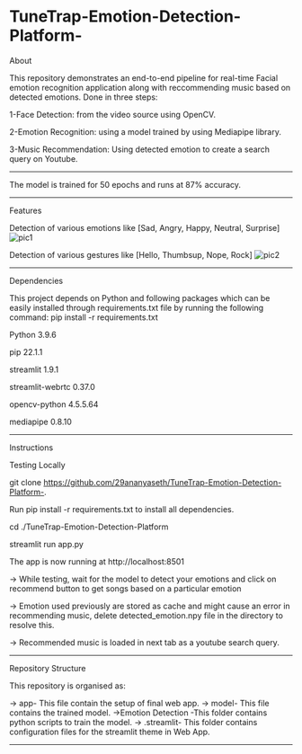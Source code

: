 # TuneTrap-Emotion-Detection-Platform-

About

This repository demonstrates an end-to-end pipeline for real-time Facial emotion recognition application along with reccommending music based on detected emotions. Done in three steps:

1-Face Detection: from the video source using OpenCV.

2-Emotion Recognition: using a model trained by using Mediapipe library.

3-Music Recommendation: Using detected emotion to create a search query on Youtube.

-------------------------------------------------------------------------------------------------------------------------------------

The model is trained for 50 epochs and runs at 87% accuracy.

-----------------------------------------------------------------------------------------------------------------------------------------------

Features

Detection of various emotions like [Sad, Angry, Happy, Neutral, Surprise] 
![pic1](https://github.com/user-attachments/assets/8b7ff822-42ea-45a4-983d-df5635183ff7)


Detection of various gestures like [Hello, Thumbsup, Nope, Rock] 
![pic2](https://github.com/user-attachments/assets/65f667a8-a78b-4806-b776-eda01a5f07b6)

----------------------------------------------------------------------------------------------------------------------------------------------------------------------------------
Dependencies

This project depends on Python and following packages which can be easily installed through requirements.txt file by running the following command: pip install -r requirements.txt

Python 3.9.6

pip 22.1.1

streamlit 1.9.1

streamlit-webrtc 0.37.0

opencv-python 4.5.5.64

mediapipe 0.8.10

----------------------------------------------------------------------------------------------------------------------------

Instructions

Testing Locally

git clone https://github.com/29ananyaseth/TuneTrap-Emotion-Detection-Platform-.

Run pip install -r requirements.txt to install all dependencies.

cd ./TuneTrap-Emotion-Detection-Platform

streamlit run app.py

The app is now running at http://localhost:8501

-> While testing, wait for the model to detect your emotions and click on recommend button to get songs based on a particular emotion

-> Emotion used previously are stored as cache and might cause an error in recommending music, delete detected_emotion.npy file in the directory to resolve this.

-> Recommended music is loaded in next tab as a youtube search query.

-----------------------------------------------------------------------------------------------------------------------------------------------------------------------------
Repository Structure

This repository is organised as:

-> app- This file contain the setup of final web app.
-> model- This file contains the trained model.
->Emotion Detection -This folder contains python scripts to train the model.
-> .streamlit- This folder contains configuration files for the streamlit theme in Web App.

------------------------------------------------------------------------------------------------------------------------------

